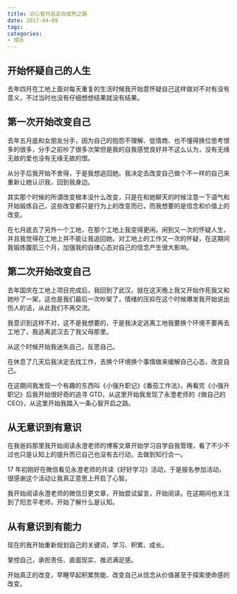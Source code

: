 ```yaml
---
title: 记心智开启走向成熟之路
date: 2017-04-09
tags:  
categories: 
- 成长
---
```

<!--more-->

## 开始怀疑自己的人生

去年四月在工地上面对每天重复的生活时候我开始意怀疑自己这样做对不对有没有意义，不过当时也没有仔细想想结果就没有结果。

## 第一次开始改变自己

去年五月底和女朋友分手，因为自己的抱怨不理解、低情商、也不懂得换位思考恨多的很多，分手之前吵了很多次架但是我的自我感觉良好并不这么认为，没有无缘无故的爱也没有无缘无故的恨。

从分手后我开始不舍得，于是我想追回她。我决定去改变自己做个不一样的自己来重新让她认识我，回到我身边。

其实那个时候的所谓改变根本没什么改变，只是在和她聊天的时候注意一下语气和开始锻炼自己，这些改变都只是行为上的改变而已，而我想要的是信念和价值上的改变。

在七月底去了另外一个工地，在那个工地上我变得更闲。闲到又一次的怀疑人生，并且我觉得在工地上并不能让我追回她。对工地上的工作又一次的怀疑，在这期间我锻炼腹肌三个月，加强我的自律心态对自己的信念产生很大影响。

## 第二次开始改变自己

去年国庆在工地上项目完成后，我回到了武汉。就在这天晚上我又开始作死我又和她吵了一架，这也是我们最后一次吵架了，情绪的压抑在这个时候爆发我开始说出伤人的话，从此我们不再交流。

我意识到这样不对，这不是我想要的，于是我决定逃离工地我要换个环境不要再去工地了，我逃离武汉去了我父母那里。

从这个时候开始我迷失自己，反思自己。

在休息了几天后我决定去找工作，去换个环境换个事情做来缓解自己心态，改变自己。

在这期间我发现一个有趣的东西叫《小强升职记》《番茄工作法》，再看完《小强升职记》后我开始很好奇的追寻 GTD，从这里开始我发现了永澄老师的《做自己的 CEO》，从这里开始我踏入一条心智开启之路。

## 从无意识到有意识

在我爸妈那里我开始阅读永澄老师的博客文章开始学习自学自我管理，看了不少不过也只是认知上的提升而已自己也没有去行动，去做到知行合一。

17 年初刚好在微信看见永澄老师的共读《好好学习》活动，于是报名参加活动，很感谢这个活动让我真正意思上开启了心智。

我开始阅读永澄老师的微信日更文章，开始尝试留言，开始阅读。在这期间也关注到了阳志平老师，开始了解什么是认知。

## 从有意识到有能力

现在的我开始重新规划自己的关键词，学习、积累、成长。

掌控自己，承担责任、直面现实、推迟满足感。

开始真正的改变，早睡早起积累势能、改变自己从信念从价值甚至于探索使命感的改变。
